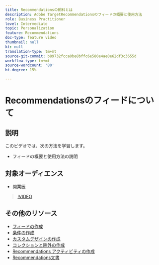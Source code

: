 ```yaml
---
title: Recommendationsの飼料とは
description: Adobe TargetRecommendationsのフィードの概要と使用方法
role: Business Practitioner
level: Intermediate
topic: Personalization
feature: Recommendations
doc-type: feature video
thumbnail: null
kt: null
translation-type: tm+mt
source-git-commit: b89732fcca0be8bffc6e580e4ae0e62df3c3655d
workflow-type: tm+mt
source-wordcount: '80'
ht-degree: 15%

---
```



# Recommendationsのフィードについて

## 説明

このビデオでは、次の方法を学習します。

* フィードの概要と使用方法の説明

## 対象オーディエンス

* 開業医

>[!VIDEO](https://video.tv.adobe.com/v/27695?quality=12)

## その他のリソース

* [フィードの作成](create-a-feed.md)
* [条件の作成](create-criteria.md)
* [カスタムデザインの作成](create-custom-designs.md)
* [コレクションと除外の作成](create-collections-and-exclusions.md)
* [Recommendations アクティビティの作成](create-a-recommendations-activity.md)
* [Recommendations文書](https://docs.adobe.com/content/help/en/target/using/recommendations/recommendations.html)